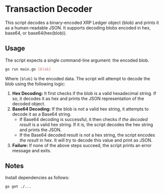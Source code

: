 # Transaction Decoder

This script decodes a binary-encoded XRP Ledger object (blob) and prints it as a human-readable JSON. It supports decoding blobs encoded in hex, base64, or base64(hex(blob)).

## Usage

The script expects a single command-line argument: the encoded blob.

```bash
go run main.go [blob]
```

Where `[blob]` is the encoded data.  The script will attempt to decode the blob using the following logic:

1. **Hex Decoding:** It first checks if the blob is a valid hexadecimal string. If so, it decodes it as hex and prints the JSON representation of the decoded object.
2. **Base64 Decoding:** If the blob is *not* a valid hex string, it attempts to decode it as a Base64 string.
    *   If Base64 decoding is successful, it then checks if *the decoded result* is a valid hex string. If it is, the script decodes the hex string and prints the JSON.
    *   If the Base64 decoded result is *not* a hex string, the script encodes *the result* in hex. It will try to decode this value and print as JSON.
3. **Failure:** If none of the above steps succeed, the script prints an error message and exits.

## Notes

Install dependencies as follows:

```bash
go get ./...
```

